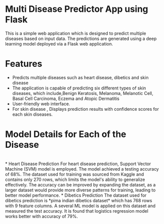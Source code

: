 # Multi Disease Predictor App using Flask
This is a simple web application which is designed to predict multiple diseases based on input data. The predictions are generated using a deep learning model deployed via a Flask web application.
# Features
* Predicts multiple diseases such as heart disease, dibetics and skin disease
* The application is capable of predicting six different types of skin diseases, which include,Benign Keratosis, Melanoma, Melanotic Cell, Basal Cell Carcinoma, Eczema and Atopic Dermatitis
* User-friendly web interface.
* For skin disease , Displays prediction results with confidence scores for each skin diseases.
# Model Details for Each of the Disease
<br>
* Heart Disease Prediction
For heart disease prediction, Support Vector Machine (SVM) model is employed. The model achieved a testing accuracy of 68%. The dataset used for training was sourced from Kaggle and contains only 270 rows, which limits the model's ability to generalize effectively. 
The accuracy can be improved by expanding the dataset, as a larger dataset would provide more diverse patterns for training, leading to better model performance.
* Dibetics Prediction
The dataset used for dibetics prediction is *pima indian dibetics dataset* which has 768 rows with 9 feature columns. A several ML model is applied on this dataset and measured the test accuracy. 
It is found that logistics regression model works better with accuracy of 79%.
